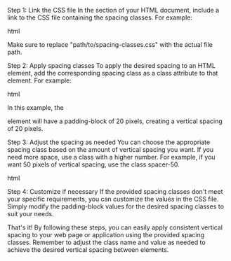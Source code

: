 Step 1: Link the CSS file
In the <head> section of your HTML document, include a link to the CSS file containing the spacing classes. For example:

html

<link rel="stylesheet" href="path/to/spacing-classes.css">

Make sure to replace "path/to/spacing-classes.css" with the actual file path.

Step 2: Apply spacing classes
To apply the desired spacing to an HTML element, add the corresponding spacing class as a class attribute to that element. For example:

html

<div class="spacer-20">
  <!-- Content goes here -->
</div>

In this example, the <div> element will have a padding-block of 20 pixels, creating a vertical spacing of 20 pixels.

Step 3: Adjust the spacing as needed
You can choose the appropriate spacing class based on the amount of vertical spacing you want. If you need more space, use a class with a higher number. For example, if you want 50 pixels of vertical spacing, use the class spacer-50.

html

<div class="spacer-50">
  <!-- Content goes here -->
</div>

Step 4: Customize if necessary
If the provided spacing classes don't meet your specific requirements, you can customize the values in the CSS file. Simply modify the padding-block values for the desired spacing classes to suit your needs.

That's it! By following these steps, you can easily apply consistent vertical spacing to your web page or application using the provided spacing classes. Remember to adjust the class name and value as needed to achieve the desired vertical spacing between elements.
